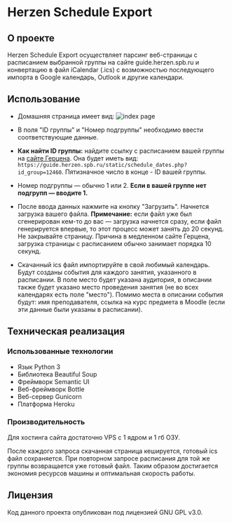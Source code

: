 # Herzen Schedule Export

## О проекте

Herzen Schedule Export осуществляет парсинг веб-страницы с расписанием выбранной группы на сайте guide.herzen.spb.ru и
конвертацию в файл iCalendar (.ics) с возможностью последующего импорта в Google календарь, Outlook и другие календари.

## Использование

- Домашняя страница имеет вид:
  ![index page](https://imgur.com/oxAnctP.png)

- В поля "ID группы" и "Номер подгруппы" необходимо ввести соответствующие данные.

- **Как найти ID группы:** найдите ссылку с расписанием вашей группы
  на [сайте Герцена](https://guide.herzen.spb.ru/static/schedule.php). Она будет иметь вид:
  `https://guide.herzen.spb.ru/static/schedule_dates.php?id_group=12460`. Пятизначное число в конце - ID вашей группы.

- Номер подгруппы — обычно 1 или 2. **Если в вашей группе нет подгрупп — вводите 1.**

- После ввода данных нажмите на кнопку "Загрузить". Начнется загрузка вашего файла.
 **Примечание:** если файл уже был сгенерирован кем-то до вас — загрузка начнется сразу, если файл генерируется
  впервые, то этот процесс может занять до 20 секунд. Не закрывайте страницу. Причина в медленном сайте Герцена,
  загрузка страницы с расписанием обычно занимает порядка 10 секунд.

- Скачанный ics файл импортируйте в свой любимый календарь. Будут созданы события для каждого занятия, указанного в
  расписании. В поле место будет указана аудитория, в описании также будет указано место проведения занятия (не во всех
  календарях есть поле "место"). Помимо места в описании события будут: имя преподавателя, ссылка на курс предмета в
  Moodle
  (если эти данные были указаны в расписании).

## Техническая реализация

### Использованные технологии

- Язык Python 3
- Библиотека Beautiful Soup
- Фреймворк Semantic UI
- Веб-фреймворк Bottle
- Веб-сервер Gunicorn
- Платформа Heroku

### Производительность

Для хостинга сайта достаточно VPS с 1 ядром и 1 гб ОЗУ.

После каждого запроса скачанная страница кешируется, готовый ics файл сохраняется. При повторном запросе расписания для
той же группы возвращается уже готовый файл. Таким образом достигается экономия ресурсов машины и оптимальная скорость
работы.

## Лицензия

Код данного проекта опубликован под лицензией GNU GPL v3.0.